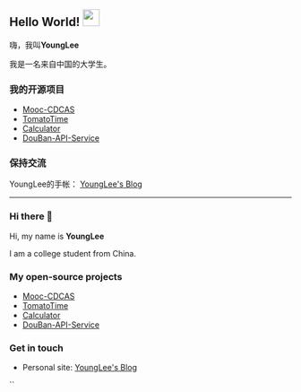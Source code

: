 ## Hello World! <img src="https://raw.githubusercontent.com/iampavangandhi/iampavangandhi/master/gifs/Hi.gif" width="30px"></h2>

嗨，我叫**YoungLee** 

我是一名来自中国的大学生。 

### 我的开源项目 

- [Mooc-CDCAS](https://github.com/YoungLee-coder/Mooc-CDCAS)
- [TomatoTime](https://github.com/YoungLee-coder/TomatoTime)
- [Calculator](https://github.com/YoungLee-coder/Calculator)
- [DouBan-API-Service](https://github.com/YoungLee-coder/DouBan-API-Service)

### 保持交流

YoungLee的手帐： [YoungLee's Blog](https://younglee.cn)

------



### Hi there 👋

<!--
**YoungLee-coder/YoungLee-coder** is a ✨ _special_ ✨ repository because its `README.md` (this file) appears on your GitHub profile.
<!-- <img align="left" src="https://i.loli.net/2020/06/26/ov6QVN8TtfsFcRp.png" alt="Eryou Hao" width=285px height=384px/> -->

Hi, my name is **YoungLee**

I am a college student from China.

### My open-source projects

- [Mooc-CDCAS](https://github.com/YoungLee-coder/Mooc-CDCAS)
- [TomatoTime](https://github.com/YoungLee-coder/TomatoTime)
- [Calculator](https://github.com/YoungLee-coder/Calculator)
- [DouBan-API-Service](https://github.com/YoungLee-coder/DouBan-API-Service)


### Get in touch

- Personal site: [YoungLee's Blog](https://younglee.cn)

``
